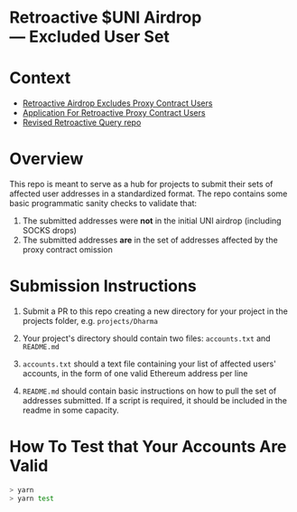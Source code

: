 # Retroactive $UNI Airdrop — Excluded  User Set

# Context
- [Retroactive Airdrop Excludes Proxy Contract Users](https://gov.uniswap.org/t/retroactive-airdrop-excludes-proxy-contract-users-e-g-dharma-matcha-etc/)
- [Application For Retroactive Proxy Contract Users](https://gov.uniswap.org/t/application-for-retroactive-proxy-contract-airdrop-for-projects-apps/3221)
- [Revised Retroactive Query repo](https://github.com/dharma-eng/retroactive-query)

#  Overview

This repo is meant to serve as a hub for projects to submit their sets of affected user addresses in a standardized format.  The repo contains some basic programmatic sanity checks to validate that:

1. The submitted addresses were **not** in the initial UNI airdrop (including SOCKS drops)
2. The submitted addresses **are** in the set of addresses affected by the proxy contract omission

# Submission Instructions
1. Submit a PR to this repo creating a new directory for your project in the projects folder, e.g. `projects/Dharma`
2. Your project's directory should contain two files: `accounts.txt` and `README.md`
3. `accounts.txt` should a text file containing your list of affected users' accounts, in the form of one valid Ethereum address per line

4. `README.md` should contain basic instructions on how to pull the set of addresses submitted.  If a script is required, it should be included in the readme in some capacity.

# How To Test that Your Accounts Are Valid
```bash
> yarn
> yarn test
```
